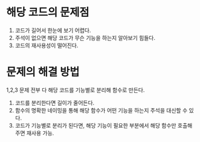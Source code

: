 # 해당 코드의 문제점

1. 코드가 길어서 한눈에 보기 어렵다.
2. 주석이 없으면 해당 코드가 무슨 기능을 하는지 알아보기 힘들다.
3. 코드의 재사용성이 떨어진다.

# 문제의 해결 방법

1,2,3 문제 전부 다 해당 코드를 기능별로 분리해 함수로 만든다.

1. 코드를 분리한다면 길이가 줄어든다.
2. 함수의 명확한 네이밍을 통해 해당 함수가 어떤 기능을 하는지 주석을 대신할 수 있다.
3. 코드가 기능별로 분리가 된다면, 해당 기능이 필요한 부분에서 해당 함수만 호출해주면 재사용 가능. 